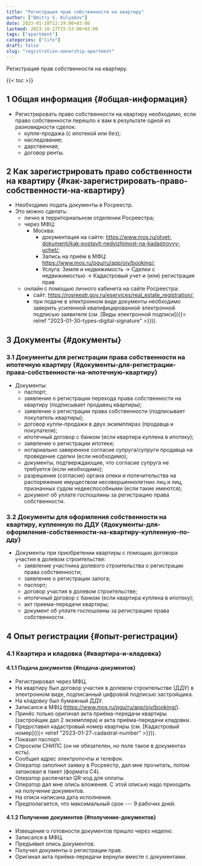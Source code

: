 ```yaml
---
title: "Регистрация прав собственности на квартиру"
author: ["Dmitry S. Kulyabov"]
date: 2023-01-28T12:19:00+03:00
lastmod: 2023-10-27T15:53:00+03:00
tags: ["apartment"]
categories: ["life"]
draft: false
slug: "registration-ownership-apartment"
---
```


Регистрация прав собственности на квартиру.

<!--more-->

{{< toc >}}


## <span class="section-num">1</span> Общая информация {#общая-информация}

-   Регистрировать право собственности на квартиру необходимо, если право собственности перешло к вам в результате одной из разновидности сделок:
    -   купля-продажа (с ипотекой или без);
    -   наследование;
    -   дарственная;
    -   договор ренты.


## <span class="section-num">2</span> Как зарегистрировать право собственности на квартиру {#как-зарегистрировать-право-собственности-на-квартиру}

-   Необходимо подать документы в Росреестр.
-   Это можно сделать:
    -   лично в территориальном отделении Росреестра;
    -   через МФЦ:
        -   Москва:
            -   документация на сайте: <https://www.mos.ru/otvet-dokumenti/kak-postavit-nedvizhimost-na-kadastrovyy-uchet/>;
            -   Запись на приём в МФЦ: <https://www.mos.ru/pgu/ru/app/oiv/booking/>;
            -   Услуга: Земля и недвижимость -&gt; Сделки с недвижимостью -&gt; Кадастровый учет и (или) регистрация прав
    -   онлайн с помощью личного кабинета на сайте Росреестра:
        -   сайт: <https://rosreestr.gov.ru/eservices/real_estate_registration/>;
        -   при подаче в электронном виде документы необходимо заверить усиленной квалифицированной электронной подписью заявителя (см. [Виды электронной подписи]({{< relref "2023-01-30-types-digital-signature" >}})).


## <span class="section-num">3</span> Документы {#документы}


### <span class="section-num">3.1</span> Документы для регистрации права собственности на ипотечную квартиру {#документы-для-регистрации-права-собственности-на-ипотечную-квартиру}

-   Документы:
    -   паспорт;
    -   заявление о регистрации перехода права собственности на квартиру (подписывает продавец квартиры);
    -   заявление о регистрации права собственности (подписывает покупатель квартиры);
    -   договор купли-продажи в двух экземплярах (продавца и покупателя);
    -   ипотечный договор с банком (если квартира куплена в ипотеку);
    -   заявление о регистрации ипотеки;
    -   нотариально заверенное согласие супруга/супруги продавца на проведение сделки (если необходимо);
    -   документы, подтверждающие, что согласие супруга не требуется (если необходимо);
    -   разрешение (согласие) органа опеки и попечительства на распоряжение имуществом несовершеннолетних лиц и лиц, признанных судом недееспособными (если такие имеются);
    -   документ об уплате госпошлины за регистрацию права собственности.


### <span class="section-num">3.2</span> Документы для оформления собственности на квартиру, купленную по ДДУ {#документы-для-оформления-собственности-на-квартиру-купленную-по-дду}

-   Документы при приобретении квартиры с помощью договора участия в долевом строительстве:
    -   заявление участника долевого строительства о регистрации права собственности;
    -   заявление о регистрации залога;
    -   паспорт;
    -   договор участия в долевом строительстве;
    -   ипотечный договор с банком (если квартира куплена в ипотеку);
    -   акт приема-передачи квартиры;
    -   документ об уплате госпошлины за регистрацию права собственности.


## <span class="section-num">4</span> Опыт регистрации {#опыт-регистрации}


### <span class="section-num">4.1</span> Квартира и кладовка {#квартира-и-кладовка}


#### <span class="section-num">4.1.1</span> Подача документов {#подача-документов}

-   Регистрировал через МФЦ.
-   На квартиру был договор участия в долевом строительстве (ДДУ) в электронном виде, подписанный цифровой подписью застройщика.
-   На кладовку был бумажный ДДУ.
-   Записался в МФЦ (<https://www.mos.ru/pgu/ru/app/oiv/booking/>).
-   Принёс только оригинал акта приёма-передачи квартиры (застройщик дал 2 экземпляра) и акта приёма-передачи кладовки.
-   Предоставил кадастровый номер квартиры (см. [Кадастровый номер]({{< relref "2023-01-27-cadastral-number" >}})).
-   Показал паспорт.
-   Спросили СНИЛС (он не обязателен, но поле такое в документах есть).
-   Сообщил адрес электропочты и телефон.
-   Оператор заполнил заявку в Росреестр, дал мне прочитать, потом запаковал в пакет (формата C4).
-   Оператор распечатал QR-код для оплаты.
-   Оператор дал мне опись вложения. С этой описью надо приходить на получение документов.
-   На описи написана дата исполнения.
-   Предполагается, что максимальный срок --- 9 рабочих дней.


#### <span class="section-num">4.1.2</span> Получение документов {#получение-документов}

-   Извещение о готовности документов пришло через неделю.
-   Записался в МФЦ.
-   Предъявил опись документов.
-   Получил документы о регистрации прав.
-   Оригинал акта приёма-передачи вернули вместе с документами.
